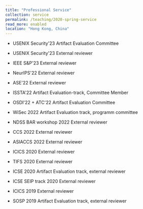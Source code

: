 ```yaml
---
title: "Professional Service"
collection: service
permalink: /teaching/2020-spring-service
read_more: enabled
location: "Hong Kong, China"
---
```

 * USENIX Security'23 Artifact Evaluation Committee
 * USENIX Security'23 External reviewer

 * IEEE S&P'23 External reviewer

 * NeurIPS'22 External reviewer

 * ASE'22 External reviewer

 * ISSTA'22 Artifact Evaluation-track, Committee Member

 * OSDI'22 + ATC'22 Artifact Evaluation Committee

 * WiSec 2022 Artifact Evaluation track, programm committee

 * NDSS BAR workshop 2022 External reviewer

 * CCS 2022 External reviewer

 * ASIACCS 2022 External reviewer

 * ICICS 2020 External reviewer

 * TIFS 2020 External reviewer

 * ICSE 2020 Artifact Evaluation track, external reviewer

 * ICSE SEIP track 2020 External reviewer

 * ICICS 2019 External reviewer

 * SOSP 2019 Artifact Evaluation track, external reviewer
